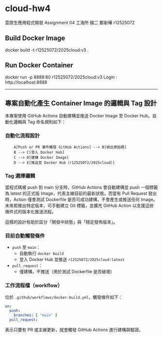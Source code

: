 # cloud-hw4
雲原生應用程式開發 Assignment 04
工海所 碩二 鄭新曄 r12525072

## Build Docker Image
docker build -t r12525072/2025cloud:v3 .

## Run Docker Container
docker run -p 8888:80 r12525072/2025cloud:v3
Login : http://localhost:8888


---

## 專案自動化產生 Container Image 的邏輯與 Tag 設計

本專案使用 GitHub Actions 自動建構並推送 Docker Image 至 Docker Hub。自動化邏輯與 Tag 命名規則如下：

### 自動化流程設計

```mermaid
    A[Push or PR 事件觸發 GitHub Actions] --> B[檢出原始碼]
    B --> C[登入 Docker Hub]
    C --> D[建構 Docker Image]
    D --> E[推送至 Docker Hub（r12525072/2025cloud）]
```

### Tag 選擇邏輯

當程式碼被 push 到 main 分支時，GitHub Actions 會自動建構並 push 一個標籤為 latest 的正式版 Image，代表主線目前的最新狀態。而當有 Pull Request 發出時，Action 僅會測試 Dockerfile 是否可成功建構，不會產生或推送任何 Image。未來若推出特定版本，可手動建立 Git 標籤，並擴充 GitHub Action 以支援這些條件式的版本化推送流程。

這樣的設計有助於區分「開發中狀態」與「穩定發佈版本」。

### 目前自動觸發條件

- `push` 至 `main`：
  - 自動執行 `docker build`
  - 登入 Docker Hub 並推送 `r12525072/2025cloud:latest`
- `pull_request`：
  - 僅建構，不推送（用於測試 Dockerfile 是否破壞）

### 工作流程檔（workflow）

位於 `.github/workflows/docker-build.yml`，觸發條件如下：

```yaml
on:
  push:
    branches: [ "main" ]
  pull_request:
```

表示只要有 PR 或主線更新，就會觸發 GitHub Actions 進行建構與驗證。
